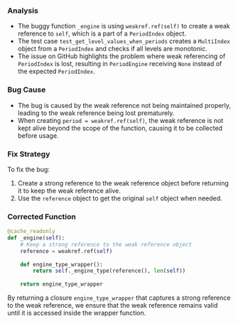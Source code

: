 ### Analysis
- The buggy function `_engine` is using `weakref.ref(self)` to create a weak reference to `self`, which is a part of a `PeriodIndex` object.
- The test case `test_get_level_values_when_periods` creates a `MultiIndex` object from a `PeriodIndex` and checks if all levels are monotonic.
- The issue on GitHub highlights the problem where weak referencing of `PeriodIndex` is lost, resulting in `PeriodEngine` receiving `None` instead of the expected `PeriodIndex`.

### Bug Cause
- The bug is caused by the weak reference not being maintained properly, leading to the weak reference being lost prematurely.
- When creating `period = weakref.ref(self)`, the weak reference is not kept alive beyond the scope of the function, causing it to be collected before usage.

### Fix Strategy
To fix the bug:
1. Create a strong reference to the weak reference object before returning it to keep the weak reference alive.
2. Use the `reference` object to get the original `self` object when needed.

### Corrected Function
```python
@cache_readonly
def _engine(self):
    # Keep a strong reference to the weak reference object
    reference = weakref.ref(self)
    
    def engine_type_wrapper():
        return self._engine_type(reference(), len(self))
    
    return engine_type_wrapper
```

By returning a closure `engine_type_wrapper` that captures a strong reference to the weak reference, we ensure that the weak reference remains valid until it is accessed inside the wrapper function.